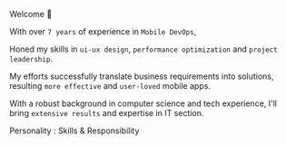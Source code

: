 Welcome 🤝

With over `7 years` of experience in `Mobile DevOps`,

Honed my skills in `ui-ux design`, `performance optimization` and `project leadership`.

My efforts successfully translate business requirements into solutions, resulting `more effective` and `user-loved` mobile apps.

With a robust background in computer science and tech experience, I'll bring `extensive results` and expertise in IT section.

Personality : Skills & Responsibility
